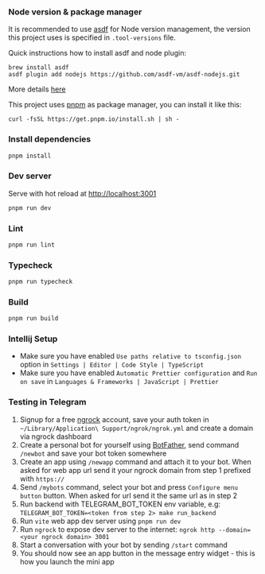 ### Node version & package manager

It is recommended to use [asdf](https://github.com/asdf-vm/asdf) for Node version management, the version this project uses is specified in `.tool-versions` file.

Quick instructions how to install asdf and node plugin:
```
brew install asdf
asdf plugin add nodejs https://github.com/asdf-vm/asdf-nodejs.git
```

More details [here](https://asdf-vm.com/guide/getting-started.html)

This project uses [pnpm](https://pnpm.io/) as package manager, you can install it like this:

```
curl -fsSL https://get.pnpm.io/install.sh | sh -
```

### Install dependencies

```bash
pnpm install
```

### Dev server
Serve with hot reload at <http://localhost:3001>

```bash
pnpm run dev
```

### Lint

```bash
pnpm run lint
```

### Typecheck

```bash
pnpm run typecheck
```

### Build

```bash
pnpm run build
```

### Intellij Setup

- Make sure you have enabled `Use paths relative to tsconfig.json` option in `Settings | Editor | Code Style | TypeScript`
- Make sure you have enabled `Automatic Prettier configuration` and `Run on save` in `Languages & Frameworks | JavaScript | Prettier`

### Testing in Telegram

1. Signup for a free [ngrock](https://ngrok.com/) account, save your auth token in `~/Library/Application\ Support/ngrok/ngrok.yml` and create a domain via ngrock dashboard
2. Create a personal bot for yourself using [BotFather](https://t.me/botfather), send command `/newbot` and save your bot token somewhere
2. Create an app using `/newapp` command and attach it to your bot. When asked for web app url send it your ngrock domain from step 1 prefixed with `https://`
3. Send `/mybots` command, select your bot and press `Configure menu button` button. When asked for url send it the same url as in step 2
4. Run backend with TELEGRAM_BOT_TOKEN env variable, e.g: `TELEGRAM_BOT_TOKEN=<token from step 2> make run_backend`
5. Run `vite` web app dev server using `pnpm run dev`
6. Run `ngrock` to expose dev server to the internet: `ngrok http --domain=<your ngrock domain> 3001`
7. Start a conversation with your bot by sending `/start` command
8. You should now see an app button in the message entry widget - this is how you launch the mini app
